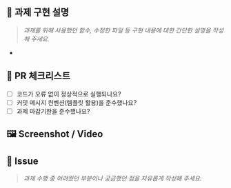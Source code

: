 ## 💎 과제 구현 설명
> _과제를 위해 사용했던 함수, 수정한 파일 등 구현 내용에 대한 간단한 설명을 작성해 주세요._
- 
## 🏁 PR 체크리스트
- [ ] 코드가 오류 없이 정상적으로 실행되나요?
- [ ] 커밋 메시지 컨벤션(템플릿 활용)을 준수했나요?
- [ ] 과제 마감기한을 준수했나요?

## 🖼️ Screenshot / Video

## 🙌 Issue
> _과제 수행 중 어려웠던 부분이나 궁금했던 점을 자유롭게 작성해 주세요._
